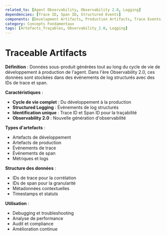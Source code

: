 ```yaml
---
related_to: [Agent Observability, Observability 2.0, Logging]
dependencies: [Trace ID, Span ID, Structured Events]
components: [Development Artifacts, Production Artifacts, Trace Events, Span Events]
category: Concepts Fondamentaux
tags: [Artefacts_Traçables, Observability_2.0, Logging]
---
```


# Traceable Artifacts

**Définition** : Données sous-produit générées tout au long du cycle de vie de développement à production de l'agent. Dans l'ère Observability 2.0, ces données sont stockées dans des événements de log structurés avec des IDs de trace et span.

**Caractéristiques** :
- **Cycle de vie complet** : Du développement à la production
- **Structured Logging** : Événements de log structurés
- **Identification unique** : Trace ID et Span ID pour la traçabilité
- **Observability 2.0** : Nouvelle génération d'observabilité

**Types d'artefacts** :
- Artefacts de développement
- Artefacts de production
- Événements de trace
- Événements de span
- Métriques et logs

**Structure des données** :
- IDs de trace pour la corrélation
- IDs de span pour la granularité
- Métadonnées contextuelles
- Timestamps et statuts

**Utilisation** :
- Debugging et troubleshooting
- Analyse de performance
- Audit et compliance
- Amélioration continue
